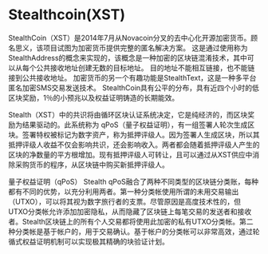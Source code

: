 # 

# Stealthcoin(XST)

StealthCoin（XST）是2014年7月从Novacoin分叉的去中心化开源加密货币。顾名思义，该项目试图为加密货币提供完整的匿名解决方案。 这是通过使用称为StealthAddress的概念来实现的，该概念是一种加密的区块链混淆技术，其中可以从每个公共接收地址创建无数的目标地址。 目的地址不能相互链接，也不能链接到公共接收地址。 加密货币的另一个有趣功能是StealthText，这是一种多平台匿名加密SMS交易发送技术。 StealthCoin具有公平的分布，具有近四个小时的低区块奖励，1％的小预兆以及权益证明铸造的长期能效。

Stealth（XST）中的共识将由循环区块认证系统决定，它是纯经济的，而区块奖励为结果驱动的。此系统称为 qPoS（量子权益证明），有一组签署人轮次生成区块。签署特权被标记为数字资产，称为抵押评级人。因为签署人生成区块，所以其抵押评级人收益不仅会影响共识，还会影响收入。两者都会随着抵押评级人产生的区块的净数量的平方根增加。现有抵押评级人可转让，且可以通过从XST供应中消除采购货币的程序，从区块链中购买新抵押评级人。

量子权益证明（qPoS）
Stealth qPoS融合了两种不同类型的区块链分类账，每种都有不同的优势，以充分利用两者。第一种分类帐使用所谓的未用交易输出（UTXO），可以将其视为数字旅行者的支票。尽管原因是高度技术性的，但UTXO分类帐允许添加加密隐私，从而隐藏了区块链上每笔交易的发送者和接收者。Stealth区块链上的所有个人交易都将使用此加密的私有UTXO分类帐。第二种分类帐是基于帐户的，用于交易确认。基于帐户的分类帐可以非常高效，通过轮循式权益证明机制可以实现极其精确的块验证计划。

